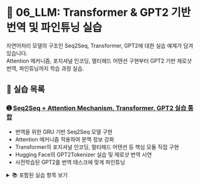 # 📘 06_LLM: Transformer & GPT2 기반 번역 및 파인튜닝 실습

자연어처리 모델의 구조인 Seq2Seq, Transformer, GPT2에 대한 실습 예제가 담겨 있습니다.  
Attention 메커니즘, 포지셔널 인코딩, 멀티헤드 어텐션 구현부터 GPT2 기반 제로샷 번역, 파인튜닝까지 학습 과정 실습.

## 📄 실습 목록

### ➊ [Seq2Seq + Attention Mechanism, Transformer, GPT2 실습 통합](https://colab.research.google.com/github/Dropthe-bit/ai_portfolio/blob/main/06_LLM/6-transfomer.ipynb)
- 번역을 위한 GRU 기반 Seq2Seq 모델 구현
- Attention 메커니즘 적용하여 문맥 정보 강화
- Transformer의 포지셔널 인코딩, 멀티헤드 어텐션 등 핵심 모듈 직접 구현
- Hugging Face의 GPT2Tokenizer 실습 및 제로샷 번역 시연
- 사전학습된 GPT2를 번역 태스크에 맞게 파인튜닝

<details>
<summary>📚 포함된 실습 항목 보기</summary>

- GPT2Tokenizer를 활용한 토크나이징  
- `<PAD>` 및 `<|endoftext|>` 토큰 처리  
- 커스텀 Dataset (`WMTDataset`) 및 `collate_fn` 구성  
- Seq2Seq 모델 클래스 및 Attention 모듈 구현  
- 포지셔널 인코딩, 멀티헤드 어텐션, Feedforward, LayerNorm 직접 구현  
- Transformer 인코더-디코더 구조 작성  
- Cosine decay warmup 학습률 스케줄러 구현  
- GPT2 기반 제로샷 번역 실습 
- GPT2 파인튜닝을 위한 커스텀 학습 루프
</details>
